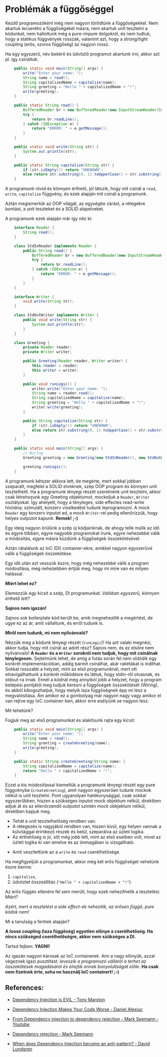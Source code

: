 # Problémák a függőséggel

Kezdő programozóként még nem nagyon törődtünk a függőségekkel.
Nem akartuk lecserélni a függőségeket másra, nem akartuk unit tesztelni a kódunkat, nem hallottunk még a pure-impure dolgokról, és nem tudtuk, hogy a statikus függvények rosszak, valamint azt, hogy a strong/tight coupling (erős, szoros függőség) az nagyon rossz.

Ha egy egyszerű, név bekérő és üdvözlő programot akartunk írni, akkor azt pl. így csináltuk:

```java
    public static void main(String[] args) {
        write("Enter your name: ");
        String name = read();
        String capitalizedName = capitalize(name);
        String greeting = "Hello " + capitalizedName + "!";
        write(greeting);
    }

    public static String read() {
        BufferedReader br = new BufferedReader(new InputStreamReader(System.in));
        try {
            return br.readLine();
        } catch (IOException e) {
            return "ERROR: " + e.getMessage();
        }
    }

    public static void write(String str) {
        System.out.println(str);
    }

    public static String capitalize(String str) {
        if (str.isEmpty()) return "UNKNOWN";
        else return str.substring(0, 1).toUpperCase() + str.substring(1);
    }
```

A programunk rövid és könnyen érthető, jól látszik, hogy mit csinál a `read`, `write`, `capitalize` függvény, és ezek alapján mit csinál a programunk.

Aztán megismertük az OOP világát, az egységbe zárást, a rétegekre bontást, a unit teszteket és a SOLID alapelveket.

A programunk ezek alapján már így néz ki:
```java
    interface Reader {
        String read();
    }
```

```java
    class StdInReader implements Reader {
        public String read() {
            BufferedReader br = new BufferedReader(new InputStreamReader(System.in));
            try {
                return br.readLine();
            } catch (IOException e) {
                return "ERROR: " + e.getMessage();
            }
        }
    }
```

```java
    interface Writer {
        void write(String str);
    }
```

```java
    class StdOutWriter implements Writer {
        public void write(String str) {
            System.out.println(str);
        }
    }
```

```java
    class Greeting {
        private Reader reader;
        private Writer writer;

        public Greeting(Reader reader, Writer writer) {
            this.reader = reader;
            this.writer = writer;
        }

        public void runLogic() {
            writer.write("Enter your name: ");
            String name = reader.read();
            String capitalizedName = capitalize(name);
            String greeting = "Hello " + capitalizedName + "!";
            writer.write(greeting);
        }

        public String capitalize(String str) {
            if (str.isEmpty()) return "UNKNOWN";
            else return str.substring(0, 1).toUpperCase() + str.substring(1);
        }
    }
```

```java
    public static void main(String[] args) {
        // Wiring
        Greeting greeting = new Greeting(new StdInReader(), new StdOutWriter());

        greeting.runLogic();
    }
```

A programunk kétszer akkora lett, de megérte, mert sokkal jobban szeparált, megfelel a SOLID elveknek, szép OOP program és könnyen unit tesztelhető.
Ha a programunk lényegi részét szeretnénk unit tesztelni, akkor csak létrehozunk egy Greeting objektumot, mockoljuk a `Reader`, `Writer` osztályokat.
Így ahelyett, hogy a tényleges, side effectes read-write hívódna; szimulált, konzerv viselkedést tudunk leprogramozni. A mock `Reader` egy konzerv inputot ad, a mock `Writer`-rel pedig ellenőrizzük, hogy helyes outputot kapunk. **Remek! ;-)**

Egy ideig nagyon örülünk a szép új kódjainknak, de ahogy telik múlik az idő és egyre többen, egyre nagyobb programokat írunk, egyre nehezebbé válik a módosítás, egyre másra küzdünk a függőségek összekötésével.

Aztán rátalálunk az IoC (DI) container-ekre, amikkel nagyon egyszerűvé válik a függőségek összekötése.

Egy idő után azt vesszük észre, hogy még nehezebbé válik a program módosítása, még nehezebben értjük meg, hogy mi mire van és milyen hatással.

**Miért lehet ez?**

Elemezzük egy kicsit a szép, DI programunkat.
*Valóban egyszerű, könnyen érthető lett?*

**Sajnos nem igazán!**

Sajnos sok boilerplate kód került be, amik megnehezítik a megértést, de ugye ez az ár, amit vállaltunk, és erről tudunk is.

**Miről nem tudunk, mi nem nyilvánvaló?**

Nézzük meg a kódunk lényegi részét (`runLogic`)! Ha azt valaki megnézi, akkor tudja, hogy mit csinál az adott rész?
Sajnos nem, és ez elsőre nem nyilvánvaló!
**A `Reader` és a `Writer` sorokról nem tudjuk, hogy mit csinálnak ténylegesen.** Sejtelmünk lehet, de amíg a futás során fel nem oldódik egy konkrét implementációban, addig bármit csinálhat, akár rakétákat is indíthat. Sokkal rosszabb a helyzet, mint az első programunknál, mert ott elnavigálhattunk a konkrét működésre és láttuk, hogy stdin-ről olvasnak, és stdout-ra írnak.
Ennél a kódnál még annyiból jobb a helyzet, hogy a program belépési pontjától meg tudjuk keresni a függőségek összekötését (Wiring), és abból kibogozhatjuk, hogy melyik laza függőségnek épp mi lesz a megvalósítása. Ám amikor ez a gombolyag már nagyon nagy vagy amikor el van rejtve egy IoC container-ben, akkor erre esélyünk se nagyon lesz.

Mit tehetünk?

Fogjuk meg az első programunkat és alakítsunk rajta egy kicsit:
```java
    public static void main(String[] args) {
        write("Enter your name: ");
        String name = read();
        String greeting = createGreeting(name);
        write(greeting);
    }

    public static String createGreeting(String name) {
        String capitalizedName = capitalize(name);
        return "Hello " + capitalizedName + "!";
    }
```

Ezzel a kis módosítással kiemeltük a programunk lényegi részét egy pure függvénybe (`createGreeting`), amit nagyon egyszerűen tudunk mockok nélkül is unit tesztelni. Pont ugyanolyan hatékonysággal, csak sokkal egyszerűbben, hiszen a szükséges inputot mock objektum nélkül, direktben adjuk át és az ellenőrzendő outputot szintén mock obkjektum nélkül, direktben kapjuk meg.

* Tehát a unit tesztelhetőség rendben van.
* A rétegezés is nagyjából rendben van, hiszen kívül, egy helyen vannak a külvilággal érintkező részek és belül, szeparálva az üzleti logika.
* Az érthetőség is jó, sőt még jobb lett, mint az első esetben volt, mivel az üzleti logika ki van emelve és az önmagában is vizsgálható.
- Amit veszítettünk az a `write` és `read` cserélhetősége.

Ha megfigyeljük a programunkat, akkor még két erős függőséget vehetünk észre benne:

1. `capitalize`,
2. üdvözlet összeállítás (`"Hello " + capitalizedName + "!"`)

Az erős függés ellenére fel sem merült, hogy ezek nehezíthetik a tesztelést.
Miért?

*Azért, mert a tesztelést a side effect-ek nehezítik, az erősen függő, pure kódok nem!*

Mi a tanulság a fentiek alapján?

**A loose coupling (laza függőség) egyetlen előnye a cserélhetőség. Ha nincs szükséged cserélhetőségre, akkor nem szükséges a DI.**

Tartsd fejben: **YAGNI!**

Az igazán nagyon károsak az IoC containerek. Ami a nagy előnyük, azzal végeznek igazi pusztítást: *leveszik a programozó válláról a terhet az összekötések magadásáról és elrejtik ennek bonyolultságát előle*.
**Ha csak nem fizetnek érte, soha ne használj IoC containert! ;-)**

## References:

* [Dependency Injection is EVIL - Tony Marston](http://www.tonymarston.net/php-mysql/dependency-injection-is-evil.html)

* [Dependency Injection Makes Your Code Worse - Daniel Alexiuc](https://dzone.com/articles/dependency-injection-makes)

* [From Dependency injection to dependency rejection - Mark Seemann - Youtube](https://www.youtube.com/watch?v=cxs7oLGrxQ4)

* [Dependency rejection - Mark Seemann](http://blog.ploeh.dk/2017/02/02/dependency-rejection/)

* [When does Dependency Injection become an anti-pattern? - David Lundgren](http://davidscode.com/blog/2015/04/17/when-does-dependency-injection-become-an-anti-pattern/)
